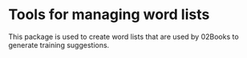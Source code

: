 # Tools for managing word lists

This package is used to create word lists that are used by 02Books to
generate training suggestions.
